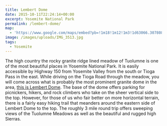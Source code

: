 ```yaml
---
title: Lembert Dome
date: 2015-10-11T22:24:14+00:00
excerpt: Yosemite National Park
permalink: /lembert-dome/
map:
  - 'https://www.google.com/maps/embed?pb=!1m18!1m12!1m3!1d63066.307808834084!2d-119.37351364133404!3d37.87617383980742!2m3!1f0!2f0!3f0!3m2!1i1024!2i768!4f13.1!3m3!1m2!1s0x809659e838aae6cf%3A0x19b775eea9573c2a!2sLembert+Dome!5e1!3m2!1sen!2sus!4v1488759117457'
image: /images/uploads/IMG_3513.jpg
tags:
  - Yosemite
---
```

The high country the rocky granite ridge lined meadow of Tuolumne is one of the most beautiful places in Yosemite National Park. It is easily accessible by Highway 150 from Yosemite Valley from the south or Tioga Pass in the east. While driving on the Tioga Road through the meadow, you will come across what is probably the most prominent granite dome in the area, <a href="http://www.nps.gov/yose/planyourvisit/tmhikes.htm">this is Lembert Dome</a>. The base of the dome offers parking for picnickers, hikers, and rock climbers who take on the sheer vertical side to the top. However, for those of us who fair better on more horizontal terrain, there is a fairly easy hiking trail that meanders around the eastern side of Lembert Dome to the top. The roughly 3 mile round trip offers sweeping views of the Tuolumne Meadows as well as the beautiful and rugged high Sierras.

